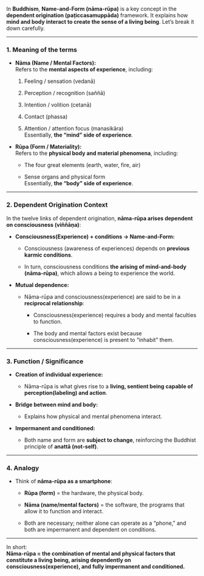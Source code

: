 In **Buddhism**, **Name-and-Form (nāma-rūpa)** is a key concept in the **dependent origination (paṭiccasamuppāda)** framework. It explains how **mind and body interact 
to create the sense of a living being**. Let’s break it down carefully.

---

### **1. Meaning of the terms**

- **Nāma (Name / Mental Factors):**  
    Refers to the **mental aspects of experience**, including:
    
    1. Feeling / sensation (vedanā)
        
    2. Perception / recognition (saññā)
        
    3. Intention / volition (cetanā)
        
    4. Contact (phassa)
        
    5. Attention / attention focus (manasikāra)  
        Essentially, **the “mind” side of experience**.
        
- **Rūpa (Form / Materiality):**  
    Refers to the **physical body and material phenomena**, including:
    
    - The four great elements (earth, water, fire, air)
        
    - Sense organs and physical form  
        Essentially, **the “body” side of experience**.
        

---

### **2. Dependent Origination Context**

In the twelve links of dependent origination, **nāma-rūpa arises dependent on consciousness (viññāṇa)**:

- **Consciousness(Experience) + conditions → Name-and-Form:**
    
    - Consciousness (awareness of experiences) depends on **previous karmic conditions**.
        
    - In turn, consciousness conditions **the arising of mind-and-body (nāma-rūpa)**, which allows a being to experience the world.
        
- **Mutual dependence:**
    
    - Nāma-rūpa and consciousness(experience) are said to be in a **reciprocal relationship**:
        
        - Consciousness(experience) requires a body and mental faculties to function.
            
        - The body and mental factors exist because consciousness(experience) is present to “inhabit” them.
            

---

### **3. Function / Significance**

- **Creation of individual experience:**
    
    - Nāma-rūpa is what gives rise to a **living, sentient being capable of perception(labeling) and action**.
        
- **Bridge between mind and body:**
    
    - Explains how physical and mental phenomena interact.
        
- **Impermanent and conditioned:**
    
    - Both name and form are **subject to change**, reinforcing the Buddhist principle of **anattā (not-self)**.
        

---

### **4. Analogy**

- Think of **nāma-rūpa as a smartphone**:
    
    - **Rūpa (form)** = the hardware, the physical body.
        
    - **Nāma (name/mental factors)** = the software, the programs that allow it to function and interact.
        
    - Both are necessary; neither alone can operate as a “phone,” and both are impermanent and dependent on conditions.
        

---

In short:  
**Nāma-rūpa = the combination of mental and physical factors that constitute a living being, arising dependently on consciousness(experience), and fully impermanent and conditioned.**
